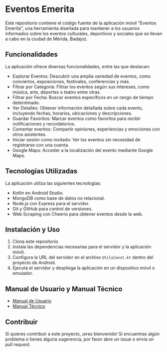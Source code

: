 # Eventos Emerita

Este repositorio contiene el código fuente de la aplicación móvil "Eventos Emerita", una herramienta diseñada para mantener a los usuarios informados sobre los eventos culturales, deportivos y sociales que se llevan a cabo en la ciudad de Mérida, Badajoz.

## Funcionalidades

La aplicación ofrece diversas funcionalidades, entre las que destacan:

- Explorar Eventos: Descubrir una amplia variedad de eventos, como conciertos, exposiciones, festivales, conferencias y más.
- Filtrar por Categoría: Filtrar los eventos según sus intereses, como música, arte, deportes o teatro entre otras.
- Filtrar por Fecha: Buscar eventos específicos en un rango de tiempo determinado.
- Ver Detalles: Obtener información detallada sobre cada evento, incluyendo fechas, horarios, ubicaciones y descripciones.
- Guardar Favoritos: Marcar eventos como favoritos para recibir notificaciones y recordatorios.
- Comentar eventos: Compartir opiniones, experiencias y emociones con otros asistentes.
- Iniciar sesión como invitado: Ver los eventos sin necesidad de registrarse con una cuenta.
- Google Maps: Acceder a la localización del evento mediante Google Maps.

## Tecnologías Utilizadas

La aplicación utiliza las siguientes tecnologías:

- Kotlin en Android Studio.
- MongoDB como base de datos no relacional.
- Node.js con Express para el servidor.
- Git y GitHub para control de versiones.
- Web Scraping con Cheerio para obtener eventos desde la web.

## Instalación y Uso

1. Clona este repositorio.
2. Instala las dependencias necesarias para el servidor y la aplicación móvil.
3. Configura la URL del servidor en el archivo `UtilsConst.kt` dentro del proyecto de Android.
4. Ejecuta el servidor y despliega la aplicación en un dispositivo móvil o emulador.

## Manual de Usuario y Manual Técnico

- [Manual de Usuario](./Manual_usuario.pdf)
- [Manual Técnico](./Manual_técnico.pdf)

## Contribuir

Si quieres contribuir a este proyecto, ¡eres bienvenido! Si encuentras algún problema o tienes alguna sugerencia, por favor abre un issue o envía un pull request.
 
